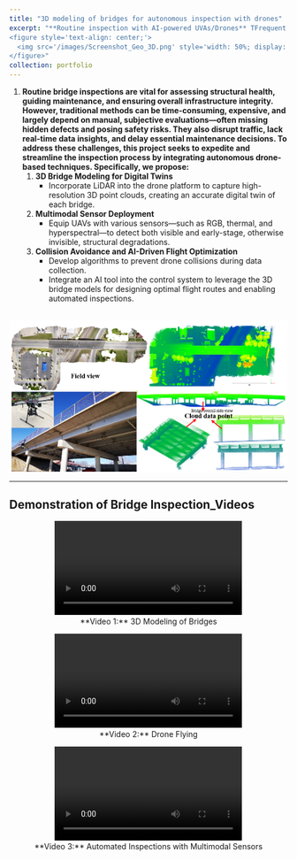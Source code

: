 ```yaml
---
title: "3D modeling of bridges for autonomous inspection with drones"
excerpt: "**Routine inspection with AI-powered UVAs/Drones** TFrequent inspection of civil structures, especially bridges, is essential for safety and operational efficiency, yet traditional methods remain costly and labor-intensive. To overcome these limitations, this research proposes an AI-empowered drone platform equipped with LiDAR, thermal, and hyperspectral sensors for comprehensive inspection. By leveraging 3D modeling to optimize flight paths and minimize collision risks, the system can identify both visible and invisible defects while pinpointing their exact locations. Ultimately, this integrated approach enhances inspection accuracy, reduces costs, and improves overall structural health monitoring. <br/>
<figure style='text-align: center;'>
  <img src='/images/Screenshot_Geo_3D.png' style='width: 50%; display: block; margin: 0 auto;'>
</figure>"
collection: portfolio
---
```



1. **Routine bridge inspections are vital for assessing structural health, guiding maintenance, and ensuring overall infrastructure integrity. However, traditional methods can be time-consuming, expensive, and largely depend on manual, subjective evaluations—often missing hidden defects and posing safety risks. They also disrupt traffic, lack real-time data insights, and delay essential maintenance decisions. To address these challenges, this project seeks to expedite and streamline the inspection process by integrating autonomous drone-based techniques. Specifically, we propose:**
   1. **3D Bridge Modeling for Digital Twins**
      - Incorporate LiDAR into the drone platform to capture high-resolution 3D point clouds, creating an accurate digital twin of each bridge.
   2. **Multimodal Sensor Deployment**
      - Equip UAVs with various sensors—such as RGB, thermal, and hyperspectral—to detect both visible and early-stage, otherwise invisible, structural degradations.
   3. **Collision Avoidance and AI-Driven Flight Optimization**
      - Develop algorithms to prevent drone collisions during data collection.
      - Integrate an AI tool into the control system to leverage the 3D bridge models for designing optimal flight routes and enabling automated inspections.

<br/><img src='/images/3D bridge.png'>

---

## Demonstration of Bridge Inspection_Videos

<figure style="text-align: center;">
  <video width="80%" controls>
    <source src="/images/E10thBridge_Rolla - Trim.mp4" type="video/mp4">
    Your browser does not support the video tag.
  </video>
  <figcaption>**Video 1:** 3D Modeling of Bridges</figcaption>
</figure>

<figure style="text-align: center;">
  <video width="80%" controls>
    <source src="/images/DSCN7273.mp4" type="video/mp4">
    Your browser does not support the video tag.
  </video>
  <figcaption>**Video 2:** Drone Flying</figcaption>
</figure>

<figure style="text-align: center;">
  <video width="80%" controls>
    <source src="/images/3DInspection - Trim.mp4" type="video/mp4">
    Your browser does not support the video tag.
  </video>
  <figcaption>**Video 3:** Automated Inspections with Multimodal Sensors</figcaption>
</figure>
